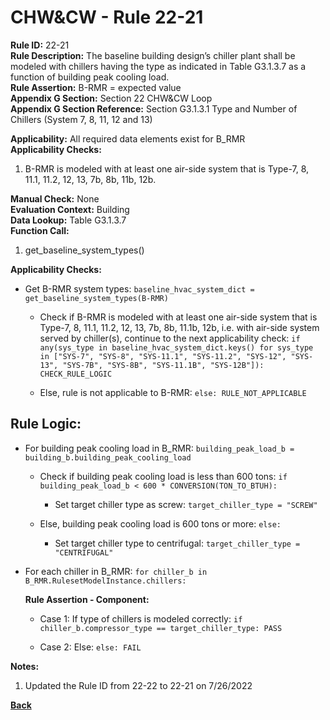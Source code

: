
# CHW&CW - Rule 22-21  

**Rule ID:** 22-21  
**Rule Description:** The baseline building design’s chiller plant shall be modeled with chillers having the type as indicated in Table G3.1.3.7 as a function of building peak cooling load.  
**Rule Assertion:** B-RMR = expected value  
**Appendix G Section:** Section 22 CHW&CW Loop  
**Appendix G Section Reference:** Section G3.1.3.1 Type and Number of Chillers (System 7, 8, 11, 12 and 13)  

**Applicability:** All required data elements exist for B_RMR  
**Applicability Checks:**  

1. B-RMR is modeled with at least one air-side system that is Type-7, 8, 11.1, 11.2, 12, 13, 7b, 8b, 11b, 12b.

**Manual Check:** None  
**Evaluation Context:** Building  
**Data Lookup:** Table G3.1.3.7  
**Function Call:**  

1. get_baseline_system_types()

**Applicability Checks:**  

- Get B-RMR system types: `baseline_hvac_system_dict = get_baseline_system_types(B-RMR)`

  - Check if B-RMR is modeled with at least one air-side system that is Type-7, 8, 11.1, 11.2, 12, 13, 7b, 8b, 11.1b, 12b, i.e. with air-side system served by chiller(s), continue to the next applicability check: `if any(sys_type in baseline_hvac_system_dict.keys() for sys_type in ["SYS-7", "SYS-8", "SYS-11.1", "SYS-11.2", "SYS-12", "SYS-13", "SYS-7B", "SYS-8B", "SYS-11.1B", "SYS-12B"]): CHECK_RULE_LOGIC`

  - Else, rule is not applicable to B-RMR: `else: RULE_NOT_APPLICABLE`

## Rule Logic:  

- For building peak cooling load in B_RMR: `building_peak_load_b = building_b.building_peak_cooling_load`

  - Check if building peak cooling load is less than 600 tons: `if building_peak_load_b < 600 * CONVERSION(TON_TO_BTUH):`

    - Set target chiller type as screw: `target_chiller_type = "SCREW"`

  - Else, building peak cooling load is 600 tons or more: `else:`

    - Set target chiller type to centrifugal: `target_chiller_type = "CENTRIFUGAL"`

- For each chiller in B_RMR: `for chiller_b in B_RMR.RulesetModelInstance.chillers:`

  **Rule Assertion - Component:**

  - Case 1: If type of chillers is modeled correctly: `if chiller_b.compressor_type == target_chiller_type: PASS`

  - Case 2: Else: `else: FAIL`

**Notes:**

1. Updated the Rule ID from 22-22 to 22-21 on 7/26/2022

**[Back](../_toc.md)**
